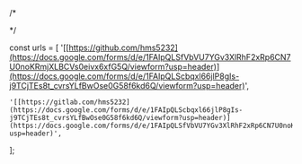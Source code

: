 /*

 */


const urls = [
	'[[https://github.com/hms5232](https://docs.google.com/forms/d/e/1FAIpQLSfVbVU7YGv3XlRhF2xRp6CN7U0noKRmjXLBCVs0eivx6xfG5Q/viewform?usp=header)](https://docs.google.com/forms/d/e/1FAIpQLScbqxl66jlP8gIs-j9TCjTEs8t_cvrsYLfBwOse0G58f6kd6Q/viewform?usp=header)',
 
	'[[https://gitlab.com/hms5232](https://docs.google.com/forms/d/e/1FAIpQLScbqxl66jlP8gIs-j9TCjTEs8t_cvrsYLfBwOse0G58f6kd6Q/viewform?usp=header)](https://docs.google.com/forms/d/e/1FAIpQLSfVbVU7YGv3XlRhF2xRp6CN7U0noKRmjXLBCVs0eivx6xfG5Q/viewform?usp=header)',
];
